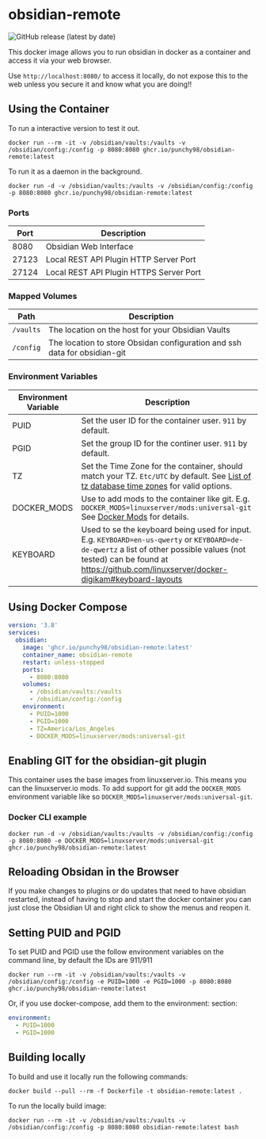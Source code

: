 # obsidian-remote
![GitHub release (latest by date)](https://img.shields.io/github/v/release/punchy98/obsidian-remote?style=plastic)

This docker image allows you to run obsidian in docker as a container and access it via your web browser.

Use `http://localhost:8080/` to access it locally, do not expose this to the web unless you secure it and know what you are doing!!

## Using the Container

To run a interactive version to test it out. 

```
docker run --rm -it -v /obsidian/vaults:/vaults -v /obsidian/config:/config -p 8080:8080 ghcr.io/punchy98/obsidian-remote:latest
```

To run it as a daemon in the background.

```
docker run -d -v /obsidian/vaults:/vaults -v /obsidian/config:/config -p 8080:8080 ghcr.io/punchy98/obsidian-remote:latest
```

### Ports

| Port  | Description                             |
| ----- | --------------------------------------- |
| 8080  | Obsidian Web Interface                  |
| 27123 | Local REST API Plugin HTTP Server Port  |
| 27124 | Local REST API Plugin HTTPS Server Port |

### Mapped Volumes

| Path      | Description                                                               |
| --------- | ------------------------------------------------------------------------- |
| `/vaults` | The location on the host for your Obsidian Vaults                         |
| `/config` | The location to store Obsidan configuration and ssh data for obsidian-git |

### Environment Variables

| Environment Variable | Description                                                                                                                                                                                            |
| -------------------- | ------------------------------------------------------------------------------------------------------------------------------------------------------------------------------------------------------ |
| PUID                 | Set the user ID for the container user. `911` by default.                                                                                                                                              |
| PGID                 | Set the group ID for the continer user. `911` by default.                                                                                                                                              |
| TZ                   | Set the Time Zone for the container, should match your TZ. `Etc/UTC` by default. See [List of tz database time zones](https://en.wikipedia.org/wiki/List_of_tz_database_time_zones) for valid options. |
| DOCKER_MODS          | Use to add mods to the container like git. E.g. `DOCKER_MODS=linuxserver/mods:universal-git` See [Docker Mods](https://github.com/linuxserver/docker-mods) for details.                                |
| KEYBOARD             | Used to se the keyboard being used for input. E.g. `KEYBOARD=en-us-qwerty` or `KEYBOARD=de-de-qwertz` a list of other possible values (not tested) can be found at https://github.com/linuxserver/docker-digikam#keyboard-layouts |

## Using Docker Compose

```YAML
version: '3.8'
services:
  obsidian:
    image: 'ghcr.io/punchy98/obsidian-remote:latest'
    container_name: obsidian-remote
    restart: unless-stopped
    ports:
      - 8080:8080
    volumes:
      - /obsidian/vaults:/vaults
      - /obsidian/config:/config
    environment:
      - PUID=1000
      - PGID=1000
      - TZ=America/Los_Angeles
      - DOCKER_MODS=linuxserver/mods:universal-git
```

## Enabling GIT for the obsidian-git plugin

This container uses the base images from linuxserver.io. This means you can the linuxserver.io mods. To add support for git add the `DOCKER_MODS` environment variable like so `DOCKER_MODS=linuxserver/mods:universal-git`.

### Docker CLI example

```
docker run -d -v /obsidian/vaults:/vaults -v /obsidian/config:/config -p 8080:8080 -e DOCKER_MODS=linuxserver/mods:universal-git ghcr.io/punchy98/obsidian-remote:latest
```

## Reloading Obsidan in the Browser

If you make changes to plugins or do updates that need to have obsidian restarted, instead of having to stop and start the docker container you can just close the Obsidian UI and right click to show the menus and reopen it. 

## Setting PUID and PGID

To set PUID and PGID use the follow environment variables on the command line, by default the IDs are 911/911

```
docker run --rm -it -v /obsidian/vaults:/vaults -v /obsidian/config:/config -e PUID=1000 -e PGID=1000 -p 8080:8080 ghcr.io/punchy98/obsidian-remote:latest
```

Or, if you use docker-compose, add them to the environment: section:

```yaml
environment:
  - PUID=1000
  - PGID=1000
```

## Building locally

To build and use it locally run the following commands:

```
docker build --pull --rm -f Dockerfile -t obsidian-remote:latest .
```

To run the locally build image:

```
docker run --rm -it -v /obsidian/vaults:/vaults -v /obsidian/config:/config -p 8080:8080 obsidian-remote:latest bash
```
